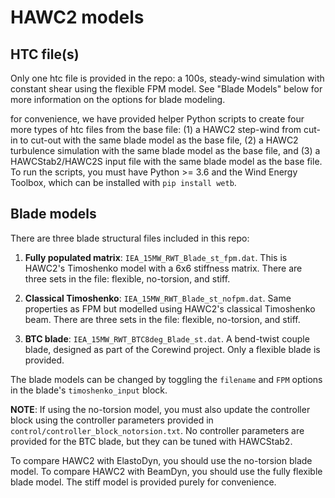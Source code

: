 # HAWC2 models

## HTC file(s)

Only one htc file is provided in the repo: a 100s, steady-wind
simulation with constant shear using the flexible FPM model.
See "Blade Models" below for more information on the options
for blade modeling.

for convenience, we have provided helper Python scripts to create four
more types of htc files from the base file: (1) a HAWC2 step-wind
from cut-in to cut-out with the same blade model as the base file,
(2) a HAWC2 turbulence simulation with the same blade model as the
base file, and (3) a HAWCStab2/HAWC2S input file with the same blade
model as the base file. To run the scripts, you must have Python >= 3.6
and the Wind Energy Toolbox, which can be installed with `pip install wetb`.


## Blade models

There are three blade structural files included in this repo:  
 1. **Fully populated matrix**: `IEA_15MW_RWT_Blade_st_fpm.dat`.
    This is HAWC2's Timoshenko model with a 6x6 stiffness matrix. 
    There are three sets in the file: flexible, no-torsion, and stiff.

 2. **Classical Timoshenko**: `IEA_15MW_RWT_Blade_st_nofpm.dat`.
    Same properties as FPM but modelled using HAWC2's classical Timoshenko beam.
    There are three sets in the file: flexible, no-torsion, and stiff.

 3. **BTC blade**: `IEA_15MW_RWT_BTC8deg_Blade_st.dat`.
    A bend-twist couple blade, designed as part of the Corewind project.
    Only a flexible blade is provided.


The blade models can be changed by toggling the `filename` and `FPM`
options in the blade's `timoshenko_input` block.

**NOTE**: If using the no-torsion model, you must also update the controller
block using the controller parameters provided in
`control/controller_block_notorsion.txt`. No controller parameters are provided
for the BTC blade, but they can be tuned with HAWCStab2.

To compare HAWC2 with ElastoDyn, you should use the no-torsion
blade model. To compare HAWC2 with BeamDyn, you should use the fully
flexible blade model. The stiff model is provided purely for convenience.
